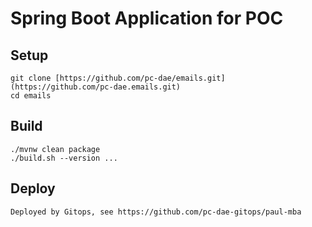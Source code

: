 # Spring Boot Application for POC

## Setup
```
git clone [https://github.com/pc-dae/emails.git](https://github.com/pc-dae.emails.git)
cd emails
```
## Build
```
./mvnw clean package
./build.sh --version ...
```
## Deploy
```
Deployed by Gitops, see https://github.com/pc-dae-gitops/paul-mba
```
